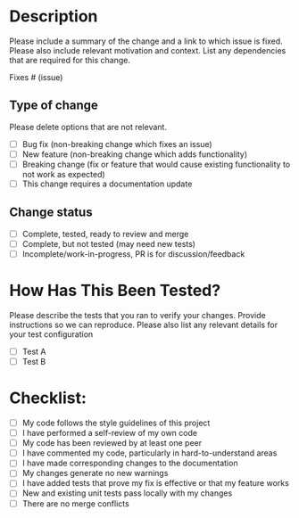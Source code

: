 # Description

Please include a summary of the change and a link to which issue is fixed. Please also include relevant motivation and context. List any dependencies that are required for this change.

Fixes # (issue)

## Type of change

Please delete options that are not relevant.

* [ ] Bug fix (non-breaking change which fixes an issue)
* [ ] New feature (non-breaking change which adds functionality)
* [ ] Breaking change (fix or feature that would cause existing functionality to not work as expected)
* [ ] This change requires a documentation update

## Change status

* [ ] Complete, tested, ready to review and merge
* [ ] Complete, but not tested (may need new tests)
* [ ] Incomplete/work-in-progress, PR is for discussion/feedback

# How Has This Been Tested?

Please describe the tests that you ran to verify your changes. Provide instructions so we can reproduce. Please also list any relevant details for your test configuration

* [ ] Test A
* [ ] Test B

# Checklist:

* [ ] My code follows the style guidelines of this project
* [ ] I have performed a self-review of my own code
* [ ] My code has been reviewed by at least one peer
* [ ] I have commented my code, particularly in hard-to-understand areas
* [ ] I have made corresponding changes to the documentation
* [ ] My changes generate no new warnings
* [ ] I have added tests that prove my fix is effective or that my feature works
* [ ] New and existing unit tests pass locally with my changes
* [ ] There are no merge conflicts
